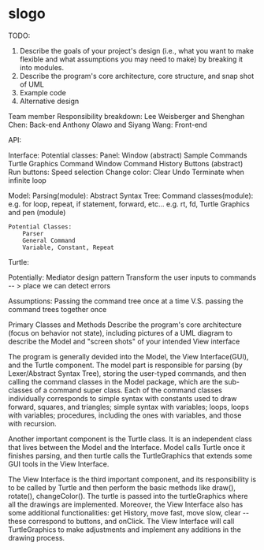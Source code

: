 slogo
=====
TODO:
1. Describe the goals of your project's design (i.e., what you want to make flexible and what assumptions you may need to make) by breaking it into modules.
2. Describe the program's core architecture, core structure, and snap shot of UML
3. Example code
4. Alternative design


Team member Responsibility breakdown:
Lee Weisberger and Shenghan Chen: Back-end
Anthony Olawo and Siyang Wang: Front-end

API:

Interface:
	Potential classes:
		Panel:
		Window (abstract)
			Sample Commands
			Turtle Graphics 
Command Window 
Command History
		Buttons (abstract)
			Run buttons: Speed selection
			Change color:
			Clear
			Undo
			Terminate when infinite loop

	
			
Model:
Parsing(module):
Abstract Syntax Tree:
	Command classes(module): 
		e.g. for loop, repeat, if statement, forward, etc…
			e.g. rt, fd, 
	Turtle Graphics and pen (module)

	Potential Classes:
		Parser
		General Command
		Variable, Constant, Repeat 

Turtle:
	

Potentially: 
	Mediator design pattern 
		Transform the user inputs to commands -- > place we can detect errors 

Assumptions:
	Passing the command tree once at a time V.S. passing the command trees together once 


Primary Classes and Methods
Describe the program's core architecture (focus on behavior not state), including pictures of a UML diagram to describe the Model and "screen shots" of your intended View interface

The program is generally devided into the Model, the View Interface(GUI), and the Turtle component. The model part is responsible for parsing (by Lexer/Abstract Syntax Tree), storing the user-typed commands, and then calling the command classes in the Model package, which are the sub-classes of a command super class. Each of the command classes individually corresponds to simple syntax with constants used to draw forward, squares, and triangles; simple syntax with variables; loops, loops with variables; procedures, including the ones with variables, and those with recursion. 

Another important component is the Turtle class. It is an independent class that lives between the Model and the Interface. Model calls Turtle once it finishes parsing, and then turtle calls the TurtleGraphics that extends some GUI tools in the View Interface. 

The View Interface is the third important component, and its responsibility is to be called by Turtle and then perform the basic methods like draw(), rotate(), changeColor(). The turtle is passed into the turtleGraphics where all the drawings are implemented. Moreover, the View Interface also has some additional functionalities: get History, move fast, move slow, clear -- these correspond to buttons, and onClick. The View Interface will call TurtleGraphics to make adjustments and implement any additions in the drawing process. 



